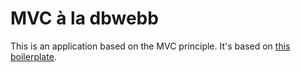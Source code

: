 # MVC à la dbwebb

This is an application based on the MVC principle. It's based on [this boilerplate](https://github.com/dbwebb-se/mvc/tree/main/example/game/frontcontroller).
